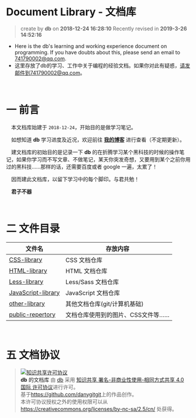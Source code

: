 Document Library - 文档库
===
> create by **db** on **2018-12-24 16:28:10**
> Recently revised in **2019-3-26 14:52:16**

* Here is the db's learning and working experience document on programming. If you have doubts about this, please send an email to 741790002@qq.com.
* 这里存放了db的学习、工作中关于编程的经验文档。如果你对此有疑惑，请发邮件到741790002@qq.com。

<br>

# 一 前言

&emsp;本文档库始建于 `2018-12-24`，开始目的是做学习笔记。  

&emsp;如想知道 **db** 学习进度及近况，欢迎前往 **[我的博客](https://danygitgit.github.io/)** 进行查看（不定期更新）。

&emsp;建文档库的初始目的是记录一下 **db** 的在折腾学习某个黑科技的时候的操作笔记，如果你学习而不写文章、不做笔记，某天你突发奇想，又要用到某个之前你用过的黑科技……那样的话，还需要百度或者 google 一遍，太累了！

&emsp;因而建此文档库，以留下学习中的每个脚印。与君共勉！

&emsp;**君子不器** 

<br>

# 二 文件目录

| 文件名             | 存放内容                          |
| ------------------ | --------------------------------- |
| [CSS-library](https://github.com/danygitgit/document-library/tree/master/CSS-library)        | CSS 文档仓库                       |
| [HTML-library](https://github.com/danygitgit/document-library/tree/master/HTML-library)       | HTML 文档仓库                      |
| [Less-library](https://github.com/danygitgit/document-library/tree/master/Less-library) | Less/Sass 文档仓库                |
| [JavaScript-library](https://github.com/danygitgit/document-library/tree/master/JavaScript-library) | JavaScript 文档仓库                |
| [other-library](https://github.com/danygitgit/document-library/tree/master/other-library)     | 其他文档仓库(git/计算机基础)                      |
| [public-repertory](https://github.com/danygitgit/document-library/tree/master/public-repertory)   | 文档仓库使用到的图片、CSS文件等…… |

<br>

# 五 文档协议 
> <a rel="license" href="http://creativecommons.org/licenses/by-nc-sa/4.0/"><img alt="知识共享许可协议" style="border-width:0" src="https://i.creativecommons.org/l/by-nc-sa/4.0/88x31.png" /></a><br /><a xmlns:dct="http://purl.org/dc/terms/" property="dct:title">**db** 的文档库</a> 由 <a xmlns:cc="http://creativecommons.org/ns#" href="wzh" property="cc:attributionName" rel="cc:attributionURL">db</a> 采用 <a rel="license" href="http://creativecommons.org/licenses/by-nc-sa/4.0/">知识共享 署名-非商业性使用-相同方式共享 4.0 国际 许可协议</a>进行许可。<br />基于<a xmlns:dct="http://purl.org/dc/terms/" href="https://github.com/danygitgit" rel="dct:source">https://github.com/danygitgit</a>上的作品创作。<br />本许可协议授权之外的使用权限可以从 <a xmlns:cc="http://creativecommons.org/ns#" href="https://creativecommons.org/licenses/by-nc-sa/2.5/cn/" rel="cc:morePermissions">https://creativecommons.org/licenses/by-nc-sa/2.5/cn/</a> 处获得。
